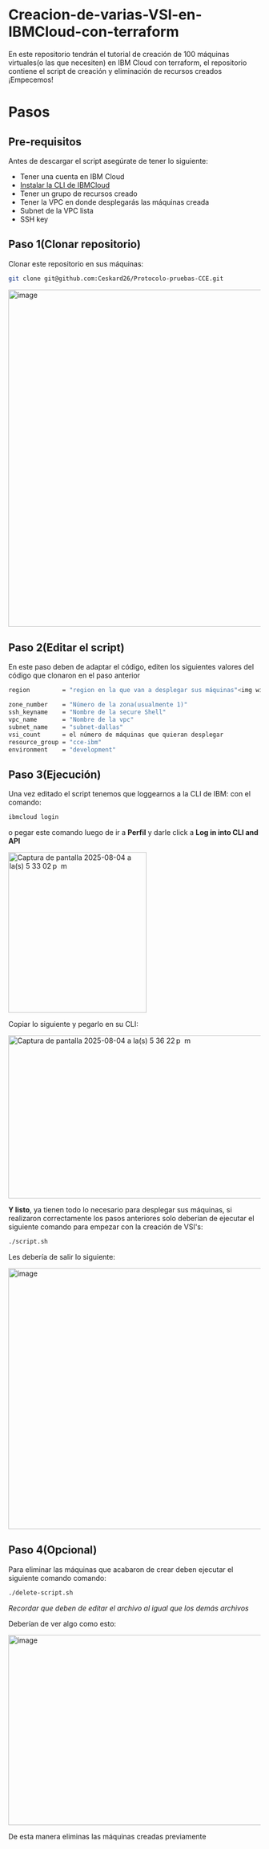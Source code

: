 # Creacion-de-varias-VSI-en-IBMCloud-con-terraform
En este repositorio tendrán el tutorial de creación de 100 máquinas virtuales(o las que necesiten) en IBM Cloud con terraform, el repositorio contiene el script de creación y eliminación de recursos creados ¡Empecemos!

# Pasos
## Pre-requisitos
Antes de descargar el script asegúrate de tener lo siguiente:
- Tener una cuenta en IBM Cloud
- [Instalar la CLI de IBMCloud](https://cloud.ibm.com/docs/cli?topic=cli-install-ibmcloud-cli&locale=es)
- Tener un grupo de recursos creado
- Tener la VPC en donde desplegarás las máquinas creada
- Subnet de la VPC lista
- SSH key
## Paso 1(Clonar repositorio)
Clonar este repositorio en sus máquinas:
```bash
git clone git@github.com:Ceskard26/Protocolo-pruebas-CCE.git
```

<img width="802" height="672" alt="image" src="https://github.com/user-attachments/assets/29bde613-3930-4de2-97a2-09557f366c1a" />



## Paso 2(Editar el script)

En este paso deben de adaptar el código, editen los siguientes valores del código que clonaron en el paso anterior
```bash
region         = "region en la que van a desplegar sus máquinas"<img width="401" height="188" alt="Captura de pantalla 2025-09-03 a la(s) 9 48 26 a  m" src="https://github.com/user-attachments/assets/31cdbd8e-c074-4a05-b18d-32dd9421b2aa" />

zone_number    = "Número de la zona(usualmente 1)"
ssh_keyname    = "Nombre de la secure Shell"
vpc_name       = "Nombre de la vpc"
subnet_name    = "subnet-dallas"
vsi_count      = el número de máquinas que quieran desplegar
resource_group = "cce-ibm"
environment    = "development"
```

## Paso 3(Ejecución)
Una vez editado el script tenemos que loggearnos a la CLI de IBM:
con el comando:
```bash
ibmcloud login 
```
o pegar este comando luego de ir a **Perfil** y darle click a **Log in into CLI and API**

<img width="276" height="320" alt="Captura de pantalla 2025-08-04 a la(s) 5 33 02 p  m" src="https://github.com/user-attachments/assets/c52e87d8-3290-448a-baba-51afc8866e08" />

Copiar lo siguiente y pegarlo en su CLI:

<img width="691" height="325" alt="Captura de pantalla 2025-08-04 a la(s) 5 36 22 p  m" src="https://github.com/user-attachments/assets/fd08a7e9-5700-479b-b9d9-5f7e06fc356e" />


**Y listo**, ya tienen todo lo necesario para desplegar sus máquinas, si realizaron correctamente los pasos anteriores solo deberían de ejecutar el siguiente comando para empezar con la creación de VSI's:
```bash
./script.sh
```
Les debería de salir lo siguiente:

<img width="828" height="520" alt="image" src="https://github.com/user-attachments/assets/1b1f20bd-2e0d-4414-a2e0-f9a6ce8986f6" />

## Paso 4(Opcional)

Para eliminar las máquinas que acabaron de crear deben ejecutar el siguiente comando comando:
```bash
./delete-script.sh
```
*Recordar que deben de editar el archivo al igual que los demás archivos*

Deberían de ver algo como esto:

<img width="600" height="379" alt="image" src="https://github.com/user-attachments/assets/2073ffb1-152e-4225-b3c4-90966dcabec3" />

De esta manera eliminas las máquinas creadas previamente
